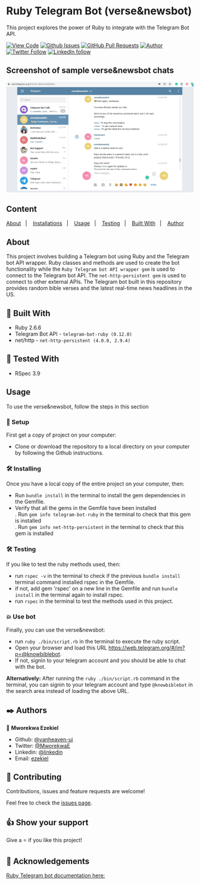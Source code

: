 # Ruby Telegram Bot (verse&newsbot)

This project explores the power of Ruby to integrate with the Telegram Bot API.
  
[![View Code](https://img.shields.io/badge/View%20-Code-green)](https://github.com/vanheaven-ui/ruby-telegram-bot/tree/develop)
[![Github Issues](https://img.shields.io/badge/GitHub-Issues-orange)](https://github.com/vanheaven-ui/ruby-telegram-bot/issues)
[![GitHub Pull Requests](https://img.shields.io/badge/GitHub-Pull%20Requests-blue)](https://github.com/vanheaven-ui/ruby-telegram-bot/pulls)
[![Author](https://img.shields.io/badge/Github-Author-black)](https://github.com/vanheaven-ui)
[![Twitter Follow](https://img.shields.io/badge/Twitter-Ezekiel-%231DA1F2)](https://twitter.com/MworekwaE)
[![LinkedIn follow](https://img.shields.io/badge/LinkedIn-Ezekiel-%232867B2)](https://www.linkedin.com/in/vanheaven/)

## Screenshot of sample verse&newsbot chats

<img src="/img/screenshot.jpg">

## Content

<a text-align="center" href="#about">About</a>&nbsp;&nbsp;&nbsp;|&nbsp;&nbsp;&nbsp;
<a href="#ins">Installations</a>&nbsp;&nbsp;&nbsp;|&nbsp;&nbsp;&nbsp;
<a href="#usage">Usage</a>&nbsp;&nbsp;&nbsp;|&nbsp;&nbsp;&nbsp;
<a href="#testing">Testing</a>&nbsp;&nbsp;&nbsp;|&nbsp;&nbsp;&nbsp;
<a href="#with">Built With</a>&nbsp;&nbsp;&nbsp;|&nbsp;&nbsp;&nbsp;
<a href="#author">Author</a>


## About <a name = "about"></a>
This project involves building a Telegram bot using Ruby and the Telegram bot API wrapper. Ruby classes and methods are used to create the bot functionality while the ``Ruby Telegram bot API wrapper gem`` is used to connect to the Telegram bot API. The ``net-http-persistent gem`` is used to connect to other external APIs. The Telegram bot built in this repository provides random bible verses and the latest real-time news headlines in the US.
## 🔧 Built With<a name = "with"></a>

- Ruby 2.6.6
- Telegram Bot API - ``telegram-bot-ruby (0.12.0)``
- net/http - ``net-http-persistent (4.0.0, 2.9.4)``

## 🔧 Tested With<a name = "tested"></a>
  
- RSpec 3.9

## Usage <a name = "usage"></a>
To use the verse&newsbot, follow the steps in this section

### 🔨 Setup
First get a copy of project on your computer:
- Clone or download the repository to a local directory on your computer by following the Github instructions.

### 🛠 Installing <a name = "ins"></a>
Once you have a local copy of the entire project on your computer, then:

- Run ``bundle install`` in the terminal to install the gem dependencies in the Gemfile.
- Verify that all the gems in the Gemfile have been installed<br/> 
  . Run ``gem info telegram-bot-ruby`` in the terminal to check that this gem is installed<br/>
  . Run ``gem info net-http-persistent`` in the terminal to check that this gem is installed

### 🛠 Testing <a name = "testing"></a>
If you like to test the ruby methods used, then:

- run ``rspec -v`` in the terminal to check if the previous ``bundle install`` terminal command installed rspec in the Gemfile.
- if not, add gem 'rspec' on a new line in the Gemfile and run ``bundle install`` in the terminal again to install rspec.
- run ``rspec`` in the terminal to test the methods used in this project.

### :boom: Use bot
Finally, you can use the verse&newsbot:

- run ``ruby ./bin/script.rb`` in the terminal to execute the ruby script.
- Open your browser and load this URL https://web.telegram.org/#/im?p=@knowbiblebot.
- If not, signin to your telegram account and you should be able to chat with the bot.<br/>

**Alternatively:** After running the ``ruby ./bin/script.rb`` command in the terminal, you can signin to your telegram account and type ``@knowbiblebot`` in the search area instead of loading the above URL. 

## ✒️  Authors <a name = "author"></a>

👤 **Mworekwa Ezekiel**

- Github: [@vanheaven-ui](https://github.com/vanheaven-ui)
- Twitter: [@MworekwaE](https://twitter.com/MworekwaE)
- Linkedin: [@linkedin](https://www.linkedin.com/in/vanheaven/)
- Email: [ezekiel](mailto:vanheaven6@gmail.com)

## 🤝 Contributing

Contributions, issues and feature requests are welcome!

Feel free to check the [issues page](https://github.com/vanheaven-ui/ruby-telegram-bot/issues).


## 👍 Show your support

Give a ⭐️ if you like this project!

## :clap: Acknowledgements
[Ruby Telegram bot documentation here:](https://www.rubydoc.info/gems/telegram-bot-ruby/0.7.2)

</div>
